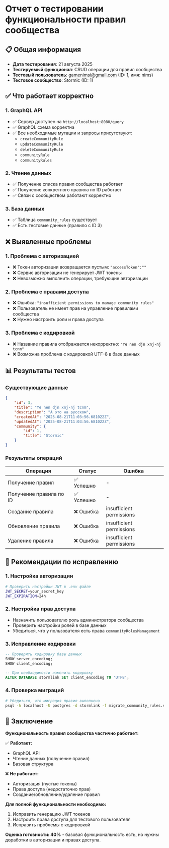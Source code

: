 # Отчет о тестировании функциональности правил сообщества

## 📋 Общая информация

- **Дата тестирования**: 21 августа 2025
- **Тестируемый функционал**: CRUD операции для правил сообщества
- **Тестовый пользователь**: gamenimsi@gmail.com (ID: 1, имя: nims)
- **Тестовое сообщество**: Stormic (ID: 1)

## ✅ Что работает корректно

### 1. GraphQL API

- ✅ Сервер доступен на `http://localhost:8080/query`
- ✅ GraphQL схема корректна
- ✅ Все необходимые мутации и запросы присутствуют:
  - `createCommunityRule`
  - `updateCommunityRule`
  - `deleteCommunityRule`
  - `communityRule`
  - `communityRules`

### 2. Чтение данных

- ✅ Получение списка правил сообщества работает
- ✅ Получение конкретного правила по ID работает
- ✅ Связи с сообществом работают корректно

### 3. База данных

- ✅ Таблица `community_rules` существует
- ✅ Есть тестовые данные (правило с ID 3)

## ❌ Выявленные проблемы

### 1. Проблема с авторизацией

- ❌ Токен авторизации возвращается пустым: `"accessToken":""`
- ❌ Сервис авторизации не генерирует JWT токены
- ❌ Невозможно выполнить операции, требующие авторизации

### 2. Проблема с правами доступа

- ❌ Ошибка: `"insufficient permissions to manage community rules"`
- ❌ Пользователь не имеет прав на управление правилами сообщества
- ❌ Нужно настроить роли и права доступа

### 3. Проблема с кодировкой

- ❌ Название правила отображается некорректно: `"Ye nen djn xnj-nj tcnm"`
- ❌ Возможна проблема с кодировкой UTF-8 в базе данных

## 📊 Результаты тестов

### Существующие данные

```json
{
	"id": 3,
	"title": "Ye nen djn xnj-nj tcnm",
	"description": "А это на русском",
	"createdAt": "2025-08-21T11:03:56.681022Z",
	"updatedAt": "2025-08-21T11:03:56.681022Z",
	"community": {
		"id": 1,
		"title": "Stormic"
	}
}
```

### Результаты операций

| Операция                | Статус     | Ошибка                   |
| ----------------------- | ---------- | ------------------------ |
| Получение правил        | ✅ Успешно | -                        |
| Получение правила по ID | ✅ Успешно | -                        |
| Создание правила        | ❌ Ошибка  | insufficient permissions |
| Обновление правила      | ❌ Ошибка  | insufficient permissions |
| Удаление правила        | ❌ Ошибка  | insufficient permissions |

## 🔧 Рекомендации по исправлению

### 1. Настройка авторизации

```bash
# Проверить настройки JWT в .env файле
JWT_SECRET=your_secret_key
JWT_EXPIRATION=24h
```

### 2. Настройка прав доступа

- Назначить пользователю роль администратора сообщества
- Проверить настройки ролей в базе данных
- Убедиться, что у пользователя есть права `communityRolesManagement`

### 3. Исправление кодировки

```sql
-- Проверить кодировку базы данных
SHOW server_encoding;
SHOW client_encoding;

-- При необходимости изменить кодировку
ALTER DATABASE stormlink SET client_encoding TO 'UTF8';
```

### 4. Проверка миграций

```bash
# Убедиться, что миграция правил выполнена
psql -h localhost -U postgres -d stormlink -f migrate_community_rules.sql
```

## 🎯 Заключение

**Функциональность правил сообщества частично работает:**

✅ **Работает:**

- GraphQL API
- Чтение данных (получение правил)
- Базовая структура

❌ **Не работает:**

- Авторизация (пустые токены)
- Права доступа (недостаточно прав)
- Создание/обновление/удаление правил

**Для полной функциональности необходимо:**

1. Исправить генерацию JWT токенов
2. Настроить права доступа для тестового пользователя
3. Исправить проблемы с кодировкой

**Оценка готовности: 40%** - базовая функциональность есть, но нужны доработки в авторизации и правах доступа.
